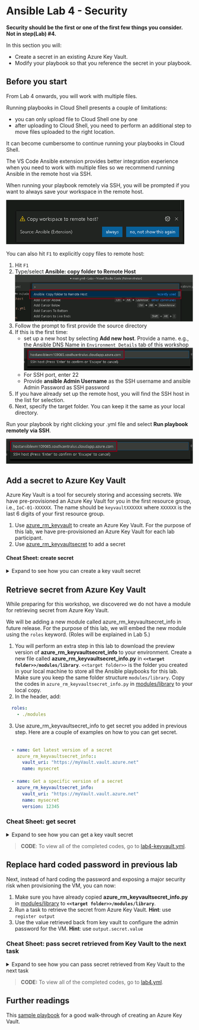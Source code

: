 # Ansible Lab 4 - Security

**Security should be the first or one of the first few things you consider. Not in step(Lab) #4.**

In this section you will:

- Create a secret in an existing Azure Key Vault.
- Modify your playbook so that you reference the secret in your playbook.

## Before you start

From Lab 4 onwards, you will work with multiple files. 

Running playbooks in Cloud Shell presents a couple of limitations:

- you can only upload file to Cloud Shell one by one
- after uploading to Cloud Shell, you need to perform an additional step to move files uploaded to the right location.

It can become cumbersome to continue running your playbooks in Cloud Shell.

The VS Code Ansible extension provides better integration experience when you need to work with multiple files so we recommend running Ansible in the remote host via SSH. 

When running your playbook remotely via SSH, you will be prompted if you want to always save your workspace in the remote host. 

![Save workspace](../../images/vs-save-wspace.png "Copy worspace to remote host")

You can also hit `F1` to explicitly copy files to remote host:

1. Hit `F1`
1. Type/select **Ansible: copy folder to Remote Host**
    ![Copy folder to remote host](../../images/vs-copy-remote.png "Copy folder to remote host")
1. Follow the prompt to first provide the source directory
1. If this is the first time:
    -  set up a new host by selecting **Add new host**. Provide a name. e.g., the Ansible DNS Name in `Environment Details` tab of this workshop
    ![Set up new host](../../images/vs-host.png "Set up new remote SSH host")
    - For SSH port, enter 22
    - Provide **ansible Admin Username** as the SSH username and ansible Admin Password as SSH password 
1. If you have already set up the remote host, you will find the SSH host in the list for selection.
1. Next, specify the target folder. You can keep it the same as your local directory.

Run your playbook by right clicking your .yml file and select **Run playbook remotely via SSH**.

![Run in remote host](../../images/vs-host.png "Run in remote SSH host")

## Add a secret to Azure Key Vault

Azure Key Vault is a tool for securely storing and accessing secrets. We have pre-provisioned an Azure Key Vault for you in the first resource group, i.e., `IoC-01-XXXXXX`. The name should be `keyvaultXXXXXX` where `XXXXXX` is the last 6 digits of your first resource group.

1. Use [azure_rm_keyvault](https://docs.ansible.com/ansible/latest/modules/azure_rm_keyvault_module.html) to create an Azure Key Vault. For the purpose of this lab, we have pre-provisioned an Azure Key Vault for each lab participant.
1. Use [azure_rm_keyvaultsecret](https://docs.ansible.com/ansible/latest/modules/azure_rm_keyvaultsecret_module.html) to add a secret

#### Cheat Sheet: create secret
<details>
<summary>
Expand to see how you can create a key vault secret
</summary>

```yml
  tasks:
  - name: create a Key Vault secret
    azure_rm_keyvaultsecret:
      keyvault_uri: "https://{{ keyvault_name }}.vault.azure.net"
      secret_name: "{{ secret_name }}"
      secret_value: "Password1234!"
```

</details>

## Retrieve secret from Azure Key Vault

While preparing for this workshop, we discovered we do not have a module for retrieving secret from Azure Key Vault.

We will be adding a new module called azure_rm_keyvaultsecret_info in future release. For the purpose of this lab, we will embed the new module using the `roles` keyword. (Roles will be explained in Lab 5.)

1. You will perform an extra step in this lab to download the preview version of **azure_rm_keyvaultsecret_info** to your environment. Create a new file called **azure_rm_keyvaultsecret_info.py** in **`<<target folder>>/modules/library`**. `<<target folder>>` is the folder you created in your local machine to store all the Ansible playbooks for this lab. Make sure you keep the same folder structure `modules/library`. Copy the codes in `azure_rm_keyvaultsecret_info.py` in [modules/library](https://github.com/Azure/Ignite2019_IaC_pre-day_docs/tree/master/Ansible/04-Security/Code/modules/library) to your local copy.
2. In the header, add:

```yml
  roles:
    - ./modules
```

3. Use azure_rm_keyvaultsecret_info to get secret you added in previous step. Here are a couple of examples on how to you can get secret.

```yml

  - name: Get latest version of a secret
    azure_rm_keyvaultsecret_info::
      vault_uri: "https://myVault.vault.azure.net"
      name: mysecret

  - name: Get a specific version of a secret
    azure_rm_keyvaultsecret_info:
      vault_uri: "https://myVault.vault.azure.net"
      name: mysecret
      version: 12345
```

### Cheat Sheet: get secret
<details>
<summary>
Expand to see how you can get a key vault secret
</summary>

```yml
  - name: Get latest version of a secret
    azure_rm_keyvaultsecret_info:
      vault_uri: "https://{{ keyvault_name }}.vault.azure.net"
      name: "{{ secret_name }}"
    register: output

- debug:
      var: output.secret.value
```

</details>

> **CODE**: To view all of the completed codes, go to [lab4-keyvault.yml](Code/lab4-keyvault.yml). 

## Replace hard coded password in previous lab

Next, instead of hard coding the password and exposing a major security risk when provisioning the VM, you can now:

1. Make sure you have already copied **azure_rm_keyvaultsecret_info.py** in [modules/library](https://github.com/Azure/Ignite2019_IaC_pre-day_docs/tree/master/Ansible/04-Security/Code/modules/library) to **`<<target folder>>/modules/library`**.
2. Run a task to retrieve the secret from Azure Key Vault. **Hint**: use `register output`
3. Use the value retrieved back from key vault to configure the admin password for the VM. **Hint**: use `output.secret.value`

### Cheat Sheet: pass secret retrieved from Key Vault to the next task

<details>
<summary>
Expand to see how you can pass secret retrieved from Key Vault to the next task
</summary>

```yml
  - name: Get latest version of a secret
    azure_rm_keyvaultsecret_info:
      vault_uri: "https://{{ keyvault_name }}.vault.azure.net"
      name: "{{ secret_name }}"
    register: output

  - name: Create a virtual machines
    azure_rm_virtualmachine:
      resource_group: "{{ myResource_group }}"
      name: "{{ myVM }}"
      admin_username: "testadmin"
      admin_password: " {{ output.secret.value }}"
      vm_size: Standard_B1ms
      network_interfaces: "{{ myNIC }}"
      image:
        offer: UbuntuServer
        publisher: Canonical
        sku: 16.04-LTS
        version: latest
```

</details>

> **CODE:** To view all of the completed codes, go to [lab4.yml](Code/lab4.yml).  

## Further readings

This [sample playbook](https://github.com/Azure-Samples/ansible-playbooks/blob/master/keyvault_create.yml) for a good walk-through of creating an Azure Key Vault.



